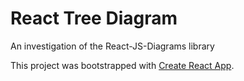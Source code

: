 # React Tree Diagram

An investigation of the React-JS-Diagrams library

This project was bootstrapped with [Create React App](https://github.com/facebook/create-react-app).
